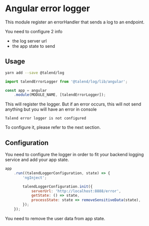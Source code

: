 # Angular error logger

This module register an errorHandler that sends a log to an endpoint.

You need to configure 2 info
* the log server url
* the app state to send

## Usage

```bash
yarn add --save @talend/log
```

```javascript
import talendErrorLogger from '@talend/log/lib/angular';

const app = angular
	.module(MODULE_NAME, [talendErrorLogger]);
```

This will register the logger. But if an error occurs, this will not send anything but you will have an error in console
```
Talend error logger is not configured
```

To configure it, please refer to the next section.

## Configuration

You need to configure the logger in order to fit your backend logging service and add your app state.

```javascript
app
    .run((talendLoggerConfiguration, state) => {
        'ngInject';

        talendLoggerConfiguration.init({
            serverUrl: 'http://localhost:8888/error',
            getState: () => state,
            processState: state => removeSensitiveData(state),
        });
    });
```

You need to remove the user data from app state.